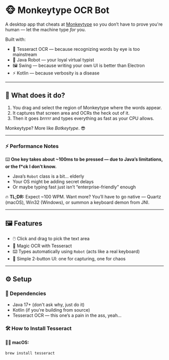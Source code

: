 # 🐵 Monkeytype OCR Bot

A desktop app that cheats at [Monkeytype](https://monkeytype.com) so you don’t have to prove you're human — let the machine type *for* you.

Built with:

- 🧠 Tesseract OCR — because recognizing words by eye is too mainstream
- 🧰 Java Robot — your loyal virtual typist
- 🖼️ Swing — because writing your own UI is better than Electron
- ⚡ Kotlin — because verbosity is a disease

---

## 🎯 What does it do?

1. You drag and select the region of Monkeytype where the words appear.
2. It captures that screen area and OCRs the heck out of it.
3. Then it goes *brrrrr* and types everything as fast as your CPU allows.

Monkeytype? More like *Botkeytype*. 😎

---

### ⚡ Performance Notes

⌨️ **One key takes about ~100ms to be pressed — due to Java’s limitations, or the f\*ck I don’t know.**

- Java’s `Robot` class is a bit… elderly  
- Your OS might be adding secret delays  
- Or maybe typing fast just isn’t “enterprise-friendly” enough

🔥 **TL;DR:** Expect ~100 WPM. Want more? You’ll have to go native — Quartz (macOS), Win32 (Windows), or summon a keyboard demon from JNI.

---

## 🖼️ Features

- 🖱️ Click and drag to pick the text area
- 🧙 Magic OCR with Tesseract
- ⌨️ Types automatically using `Robot` (acts like a real keyboard)
- 🔘 Simple 2-button UI: one for capturing, one for chaos

---

## ⚙️ Setup

### 🧟 Dependencies

- Java 17+ (don't ask why, just do it)
- Kotlin (if you're building from source)
- Tesseract OCR — this one’s a pain in the ass, yeah...

### 🛠️ How to Install Tesseract

#### 🧑‍💻 macOS:

```bash
brew install tesseract
